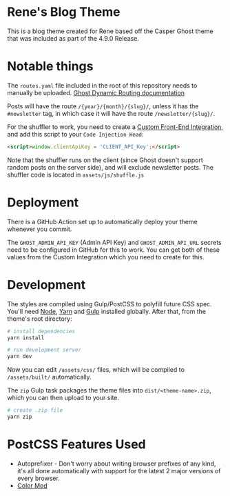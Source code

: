 # Rene's Blog Theme

This is a blog theme created for Rene based off the Casper Ghost theme that was included as part of the 4.9.0 Release.

# Notable things

The `routes.yaml` file included in the root of this repository needs to manually be uploaded. [Ghost Dynamic Routing documentation](https://ghost.org/docs/themes/routing/)

Posts will have the route `/{year}/{month}/{slug}/`, unless it has the `#newsletter` tag, in which case it will have the route `/newsletter/{slug}/`.

For the shuffler to work, you need to create a [Custom Front-End Integration](https://ghost.org/integrations/custom-integrations/), and add this script to your `Code Injection Head`:

```html
<script>window.clientApiKey = 'CLIENT_API_Key';</script>
```

Note that the shuffler runs on the client (since Ghost doesn't support random posts on the server side), and will exclude newsletter posts. The shuffler code is located in `assets/js/shuffle.js`

# Deployment

There is a GitHub Action set up to automatically deploy your theme whenever you commit.

The `GHOST_ADMIN_API_KEY` (Admin API Key) and `GHOST_ADMIN_API_URL` secrets need to be configured in GitHub for this to work. You can get both of these values from the Custom Integration which you need to create for this.

# Development

The styles are compiled using Gulp/PostCSS to polyfill future CSS spec. You'll need [Node](https://nodejs.org/), [Yarn](https://yarnpkg.com/) and [Gulp](https://gulpjs.com) installed globally. After that, from the theme's root directory:

```bash
# install dependencies
yarn install

# run development server
yarn dev
```

Now you can edit `/assets/css/` files, which will be compiled to `/assets/built/` automatically.

The `zip` Gulp task packages the theme files into `dist/<theme-name>.zip`, which you can then upload to your site.

```bash
# create .zip file
yarn zip
```

# PostCSS Features Used

- Autoprefixer - Don't worry about writing browser prefixes of any kind, it's all done automatically with support for the latest 2 major versions of every browser.
- [Color Mod](https://github.com/jonathantneal/postcss-color-mod-function)

